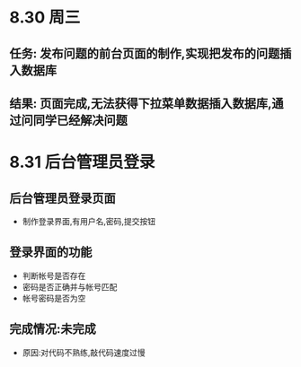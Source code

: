 # 8.30 周三
## 任务: 发布问题的前台页面的制作,实现把发布的问题插入数据库
## 结果: 页面完成,无法获得下拉菜单数据插入数据库,通过问同学已经解决问题



# 8.31 后台管理员登录
## 后台管理员登录页面

  * 制作登录界面,有用户名,密码,提交按钮
## 登录界面的功能
  * 判断帐号是否存在
  * 密码是否正确并与帐号匹配
  * 帐号密码是否为空

## 完成情况:未完成
  * 原因:对代码不熟练,敲代码速度过慢
